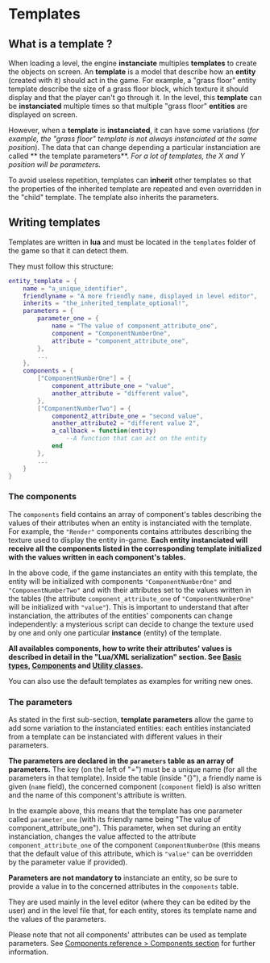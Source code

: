 # Templates

## What is a template ?

When loading a level, the engine **instanciate** multiples **templates** to create the objects on screen. An **template** is a model that describe how an **entity** (created with it) should act in the game. For example, a "grass floor" entity template describe the size of a grass floor block, which texture it should display and that the player can't go through it. In the level, this **template** can be **instanciated** multiple times so that multiple "grass floor" **entities** are displayed on screen.

However, when a **template** is **instanciated**, it can have some variations (*for example, the "grass floor" template is not always instanciated at the same position*). The data that can change depending a particular instanciation are called ** the template parameters**. *For a lot of templates, the X and Y position will be parameters.*

To avoid useless repetition, templates can **inherit** other templates so that the properties of the inherited template are repeated and even overridden in the "child" template. The template also inherits the parameters.

## Writing templates

Templates are written in **lua** and must be located in the `templates` folder of the game so that it can detect them.

They must follow this structure:

```lua
entity_template = {
    name = "a_unique_identifier",
    friendlyname = "A more friendly name, displayed in level editor",
    inherits = "the_inherited_template_optional!",
    parameters = {
        parameter_one = {
            name = "The value of component_attribute_one",
            component = "ComponentNumberOne",
            attribute = "component_attribute_one",
        },
        ...
    },
    components = {
        ["ComponentNumberOne"] = {
            component_attribute_one = "value",
            another_attribute = "different value",
        },
        ["ComponentNumberTwo"] = {
            component2_attribute_one = "second value",
            another_attribute2 = "different value 2",
            a_callback = function(entity)
                --A function that can act on the entity
            end
        },
        ...
    }
}
```

### The components

The `components` field contains an array of component's tables describing the values of their attributes when an entity is instanciated with the template. For example, the `"Render"` components contains attributes describing the texture used to display the entity in-game. **Each entity instanciated will receive all the components listed in the corresponding template initialized with the values written in each component's tables.**

In the above code, if the game instanciates an entity with this template, the entity will be initialized with components `"ComponentNumberOne"` and `"ComponentNumberTwo"` and with their attributes set to the values written in the tables (the attribute `component_attribute_one` of `"ComponentNumberOne"` will be initialized with `"value"`). This is important to understand that after instanciation, the attributes of the entities' components can change independently: a mysterious script can decide to change the texture used by one and only one particular **instance** (entity) of the template.

**All availables components, how to write their attributes' values is described in detail in the "Lua/XML serialization" section. See [Basic types](native-types.md), [Components](components/components.md) and [Utility classes](components/utility-classes.md).**

You can also use the default templates as examples for writing new ones.

### The parameters

As stated in the first sub-section, **template parameters** allow the game to add some variation to the instanciated entities: each entities instanciated from a template can be instanciated with different values in their parameters.

**The parameters are declared in the `parameters` table as an array of parameters.** The key (on the left of "=") must be a unique name (for all the parameters in that template). Inside the table (inside "{}"), a friendly name is given (`name` field), the concerned component (`component` field) is also written and the name of this component's attribute is written.

In the example above, this means that the template has one parameter called `parameter_one` (with its friendly name being "The value of component_attribute_one"). This parameter, when set during an entity instanciation, changes the value affected to the attribute `component_attribute_one` of the component `ComponentNumberOne` (this means that the default value of this attribute, which is `"value"` can be overridden by the parameter value if provided).

**Parameters are not mandatory to** instanciate an entity, so be sure to provide a value in to the concerned attributes in the `components` table.

They are used mainly in the level editor (where they can be edited by the user) and in the level file that, for each entity, stores its template name and the values of the parameters.

Please note that not all components' attributes can be used as template parameters. See [Components reference > Components section](components/components.md) for further information.
